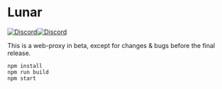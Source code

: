 # Lunar
[![Discord](https://skillicons.dev/icons?i=discord)](https://skillicons.dev)[![Discord](https://skillicons.dev/icons?i=discord)](https://skillicons.dev)

This is a web-proxy in beta, except for changes & bugs before the final release.

```
npm install
npm run build
npm start
```
